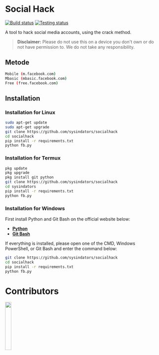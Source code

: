 # Social Hack

[![Build status](https://github.com/termux/termux-app/workflows/Build/badge.svg)](https://github.com/sysindators/socialhack/actions)
[![Testing status](https://github.com/termux/termux-app/workflows/Unit%20tests/badge.svg)](https://github.com/sysindators/socialhack/actions)

A tool to hack social media accounts, using the crack method.

> **Disclaimer:** Please do not use this on a device you don't own or do not have permission to. We do not take any responsibility.

## Metode
```bash
Mobile (m.facebook.com)
Mbasic (mbasic.facebook.com)
Free (free.facebook.com)
```

## Installation

### Installation for Linux
```bash
sudo apt-get update
sudo apt-get upgrade
git clone https://github.com/sysindators/socialhack
cd socialhack
pip install -r requirements.txt
python fb.py
```
### Installation for Termux
```bash
pkg update
pkg upgrade
pkg install git python
git clone https://github.com/sysindators/socialhack
cd sysindators
pip install -r requirements.txt
python fb.py
```

### Installation for Windows
First install Python and Git Bash on the official website below:
- [**Python**](https://www.python.org)
- [**Git Bash**](https://git-scm.com/downloads)

If everything is installed, please open one of the CMD, Windows PowerShell, or Git Bash and enter the command below:
```bash
git clone https://github.com/sysindators/socialhack
cd socialhack
pip install -r requirements.txt
python fb.py
```

# Contributors

<a href="https://github.com/sysindators/sysindators/graphs/contributors">
  <img width="20%" src="https://contrib.rocks/image?repo=sysindators/socialhack" />
</a>
